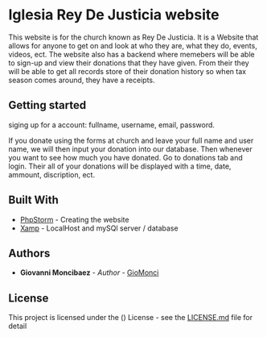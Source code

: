 # Iglesia Rey De Justicia website

This website is for the church known as Rey De Justicia. It is a Website that allows for anyone to get on and look at who they are, what they do, events, videos, ect. The website also has a backend where memebers will be able to sign-up and view their donations that they have given. From their they will be able to get all records store of their donation history so when tax season comes around, they have a receipts.


## Getting started

siging up for a account: fullname, username, email, password.

If you donate using the forms at church and leave your full name and user name, we will then input your donation into our database. Then whenever you want to see how much you have donated. Go to donations tab and login. Their all of your donations will be displayed with a time, date, ammount, discription, ect. 

## Built With

* [PhpStorm](https://www.jetbrains.com/phpstorm/) - Creating the website
* [Xamp](https://www.apachefriends.org/) - LocalHost and mySQl server / database

## Authors

* **Giovanni Moncibaez** - *Author* - [GioMonci](https://github.com/GioMonci)

## License

This project is licensed under the () License - see the [LICENSE.md](LICENSE.md) file for detail
